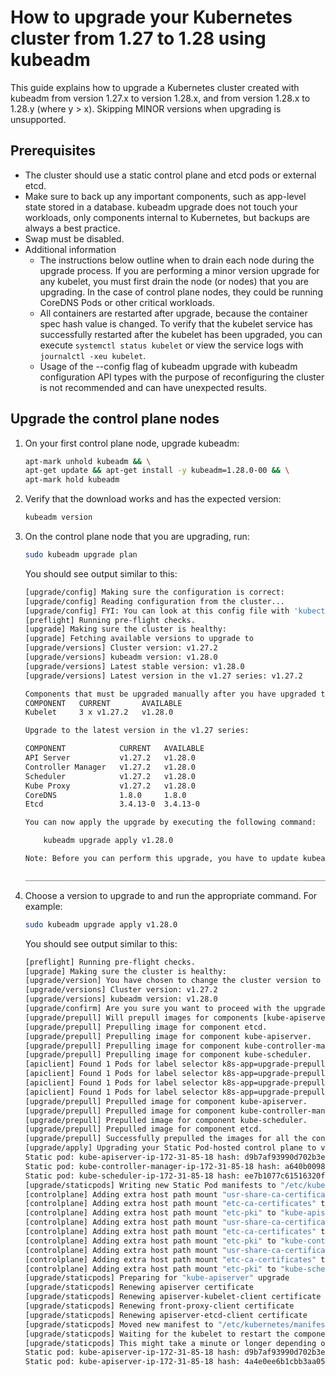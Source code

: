 
# How to upgrade your Kubernetes cluster from 1.27 to 1.28 using kubeadm

This guide explains how to upgrade a Kubernetes cluster created with kubeadm from version 1.27.x to version 1.28.x, and from version 1.28.x to 1.28.y (where y > x). Skipping MINOR versions when upgrading is unsupported. 

## Prerequisites

- The cluster should use a static control plane and etcd pods or external etcd.
- Make sure to back up any important components, such as app-level state stored in a database. kubeadm upgrade does not touch your workloads, only components internal to Kubernetes, but backups are always a best practice.
- Swap must be disabled.
- Additional information
  - The instructions below outline when to drain each node during the upgrade process. If you are performing a minor version upgrade for any kubelet, you must first drain the node (or nodes) that you are upgrading. In the case of control plane nodes, they could be running CoreDNS Pods or other critical workloads. 
  - All containers are restarted after upgrade, because the container spec hash value is changed. To verify that the kubelet service has successfully restarted after the kubelet has been upgraded, you can execute `systemctl status kubelet` or view the service logs with `journalctl -xeu kubelet`.
  - Usage of the --config flag of kubeadm upgrade with kubeadm configuration API types with the purpose of reconfiguring the cluster is not recommended and can have unexpected results. 

## Upgrade the control plane nodes

1. On your first control plane node, upgrade kubeadm:

   ```bash
   apt-mark unhold kubeadm && \
   apt-get update && apt-get install -y kubeadm=1.28.0-00 && \
   apt-mark hold kubeadm
   ```

2. Verify that the download works and has the expected version:

   ```bash
   kubeadm version
   ```

3. On the control plane node that you are upgrading, run:

   ```bash
   sudo kubeadm upgrade plan
   ```

   You should see output similar to this:

   ```bash
   [upgrade/config] Making sure the configuration is correct:
   [upgrade/config] Reading configuration from the cluster...
   [upgrade/config] FYI: You can look at this config file with 'kubectl -n kube-system get cm kubeadm-config -oyaml'
   [preflight] Running pre-flight checks.
   [upgrade] Making sure the cluster is healthy:
   [upgrade] Fetching available versions to upgrade to
   [upgrade/versions] Cluster version: v1.27.2
   [upgrade/versions] kubeadm version: v1.28.0
   [upgrade/versions] Latest stable version: v1.28.0
   [upgrade/versions] Latest version in the v1.27 series: v1.27.2

   Components that must be upgraded manually after you have upgraded the control plane with 'kubeadm upgrade apply':
   COMPONENT   CURRENT       AVAILABLE
   Kubelet     3 x v1.27.2   v1.28.0

   Upgrade to the latest version in the v1.27 series:

   COMPONENT            CURRENT   AVAILABLE
   API Server           v1.27.2   v1.28.0
   Controller Manager   v1.27.2   v1.28.0
   Scheduler            v1.27.2   v1.28.0
   Kube Proxy           v1.27.2   v1.28.0
   CoreDNS              1.8.0     1.8.0
   Etcd                 3.4.13-0  3.4.13-0

   You can now apply the upgrade by executing the following command:

       kubeadm upgrade apply v1.28.0

   Note: Before you can perform this upgrade, you have to update kubeadm to v1.28.0.

   _____________________________________________________________________
   ```

4. Choose a version to upgrade to and run the appropriate command. For example:

   ```bash
   sudo kubeadm upgrade apply v1.28.0
   ```

   You should see output similar to this:

   ```bash
   [preflight] Running pre-flight checks.
   [upgrade] Making sure the cluster is healthy:
   [upgrade/version] You have chosen to change the cluster version to "v1.28.0"
   [upgrade/versions] Cluster version: v1.27.2
   [upgrade/versions] kubeadm version: v1.28.0
   [upgrade/confirm] Are you sure you want to proceed with the upgrade? [y/N]: y
   [upgrade/prepull] Will prepull images for components [kube-apiserver kube-controller-manager kube-scheduler etcd]
   [upgrade/prepull] Prepulling image for component etcd.
   [upgrade/prepull] Prepulling image for component kube-apiserver.
   [upgrade/prepull] Prepulling image for component kube-controller-manager.
   [upgrade/prepull] Prepulling image for component kube-scheduler.
   [apiclient] Found 1 Pods for label selector k8s-app=upgrade-prepull-kube-scheduler
   [apiclient] Found 1 Pods for label selector k8s-app=upgrade-prepull-etcd
   [apiclient] Found 1 Pods for label selector k8s-app=upgrade-prepull-kube-apiserver
   [apiclient] Found 1 Pods for label selector k8s-app=upgrade-prepull-kube-controller-manager
   [upgrade/prepull] Prepulled image for component kube-apiserver.
   [upgrade/prepull] Prepulled image for component kube-controller-manager.
   [upgrade/prepull] Prepulled image for component kube-scheduler.
   [upgrade/prepull] Prepulled image for component etcd.
   [upgrade/prepull] Successfully prepulled the images for all the control plane components
   [upgrade/apply] Upgrading your Static Pod-hosted control plane to version "v1.28.0"...
   Static pod: kube-apiserver-ip-172-31-85-18 hash: d9b7af93990d702b3ee9a2beca93384b
   Static pod: kube-controller-manager-ip-172-31-85-18 hash: a640b0098f5bddc701786e007c96e220
   Static pod: kube-scheduler-ip-172-31-85-18 hash: ee7b1077c61516320f4273309e9b4690
   [upgrade/staticpods] Writing new Static Pod manifests to "/etc/kubernetes/tmp/kubeadm-upgraded-manifests043818770"
   [controlplane] Adding extra host path mount "usr-share-ca-certificates" to "kube-apiserver"
   [controlplane] Adding extra host path mount "etc-ca-certificates" to "kube-apiserver"
   [controlplane] Adding extra host path mount "etc-pki" to "kube-apiserver"
   [controlplane] Adding extra host path mount "usr-share-ca-certificates" to "kube-controller-manager"
   [controlplane] Adding extra host path mount "etc-ca-certificates" to "kube-controller-manager"
   [controlplane] Adding extra host path mount "etc-pki" to "kube-controller-manager"
   [controlplane] Adding extra host path mount "usr-share-ca-certificates" to "kube-scheduler"
   [controlplane] Adding extra host path mount "etc-ca-certificates" to "kube-scheduler"
   [controlplane] Adding extra host path mount "etc-pki" to "kube-scheduler"
   [upgrade/staticpods] Preparing for "kube-apiserver" upgrade
   [upgrade/staticpods] Renewing apiserver certificate
   [upgrade/staticpods] Renewing apiserver-kubelet-client certificate
   [upgrade/staticpods] Renewing front-proxy-client certificate
   [upgrade/staticpods] Renewing apiserver-etcd-client certificate
   [upgrade/staticpods] Moved new manifest to "/etc/kubernetes/manifests/kube-apiserver.yaml" and backed up old manifest to "/etc/kubernetes/tmp/kubeadm-backup-manifests-2023-04-06-07-31-27/kube-apiserver.yaml"
   [upgrade/staticpods] Waiting for the kubelet to restart the component
   [upgrade/staticpods] This might take a minute or longer depending on the component/version gap (timeout 5m0s)
   Static pod: kube-apiserver-ip-172-31-85-18 hash: d9b7af93990d702b3ee9a2beca93384b
   Static pod: kube-apiserver-ip-172-31-85-18 hash: 4a4e0ee6b1cbb3aa05ecbcb4c.

